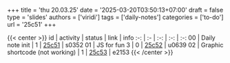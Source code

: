 +++
title = 'thu 20.03.25'
date = '2025-03-20T03:50:13+07:00'
draft = false
type = 'slides'
authors = ['viridi']
tags = ['daily-notes']
categories = ['to-do']
url = '25c51'
+++

{{< center >}}
id | activity | status | link | info
:-: | :- | :-: | :-: | :-:
00 | Daily note init   | 1 | [25c51](/notes/25c51) | s0352
01 | JS for fun 3      | 0 | [25c52](/notes/25c52) | u0639
02 | Graphic shortcode (not working) | 1 | [25c53](/notes/25c53) | e2153
{{< /center >}}

